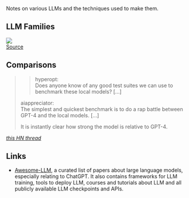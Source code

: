 Notes on various LLMs and the techniques used to make them.

## LLM Families

![](https://raw.githubusercontent.com/pavo-etc/llm-family-tree/master/LLMfamily2023Mar.drawio.png)  
[Source](https://github.com/pavo-etc/llm-family-tree)

## Comparisons 

>>hyperopt:  
>>Does anyone know of any good test suites we can use to benchmark these local models? \[...\]
>
>aiappreciator:  
>The simplest and quickest benchmark is to do a rap battle between GPT-4 and the local models. \[...\]
>
>It is instantly clear how strong the model is relative to GPT-4.

[<cite>this HN thread</cite>](https://news.ycombinator.com/item?id=35349853)

## Links

- [Awesome-LLM](https://github.com/Hannibal046/Awesome-LLM), a curated list of papers about large language models, especially relating to ChatGPT. It also contains frameworks for LLM training, tools to deploy LLM, courses and tutorials about LLM and all publicly available LLM checkpoints and APIs.